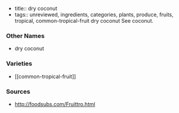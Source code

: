 - title:: dry coconut
- tags:: unreviewed, ingredients, categories, plants, produce, fruits, tropical, common-tropical-fruit
dry coconut See coconut.

### Other Names

* dry coconut

### Varieties

* [[common-tropical-fruit]]

### Sources
* http://foodsubs.com/Fruittro.html
